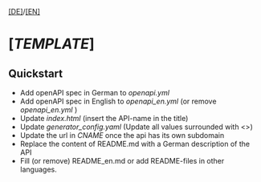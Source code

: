 [[DE]](README.md)/[[EN]](README_en.md)


# [_TEMPLATE_]

## Quickstart

- Add openAPI spec in German to _openapi.yml_
- Add openAPI spec in English to _openapi_en.yml_ (or remove _openapi_en.yml_ )
- Update _index.html_ (insert the API-name in the title)
- Update _generator_config.yaml_ (Update all values surrounded with <>)
- Update the url in _CNAME_ once the api has its own subdomain
- Replace the content of README.md with a German description of the API
- Fill (or remove) README_en.md or add README-files in other languages.
